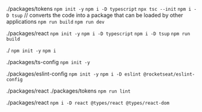 ./packages/tokens
`npm init -y`
`npm i -D typescript`
`npx tsc --init`
`npm i -D tsup` // converts the code into a package that can be loaded by other applications
`npm run build`
`npm run dev`

./packages/react
`npm init -y`
`npm i -D typescript`
`npm i -D tsup`
`npm run build`

./
`npm init -y`
`npm i`

./packages/ts-config
`npm init -y`

./packages/eslint-config
`npm init -y`
`npm i -D eslint @rocketseat/eslint-config`

./packages/react
./packages/tokens
`npm run lint`

./packages/react
`npm i -D react @types/react @types/react-dom`
